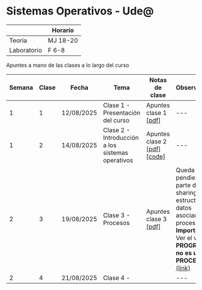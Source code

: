 # Sistemas Operativos - Ude@

|   |Horario|
|---|---|
|Teoria|MJ 18-20|
|Laboratorio|F 6-8|

Apuntes a mano de las clases a lo largo del curso

|Semana	| Clase	| Fecha | Tema | Notas de clase | Observaciones |
|----|----|----|----|----|----|
|1	 | 1 | 12/08/2025 | Clase 1 - Presentación del curso | Apuntes clase 1 [[pdf]](clase_01/SO-clase_01_12-08-2025.pdf) | --- |
|1	 | 2 | 14/08/2025 | Clase 2 - Introducción a los sistemas operativos | Apuntes clase 2 [[pdf]](clase_02/SO-clase_02_14-08-2025.pdf) [[code]](clase_02/code/) | --- |
|2	 | 3 | 19/08/2025 | Clase 3 - Procesos | Apuntes clase 3 [[pdf]](clase_03/SO-clase_03_19-08-2025.pdf) | Queda pendiente la parte de CPU sharing y las estructuras de datos asociadas a los procesos. **Importante**: Ver el video **UN PROGRAMA no es un PROCESO** [(link)](https://www.youtube.com/watch?v=7ge7u5VUSbE)|
|2	 | 4 | 21/08/2025 | Clase 4 -  |  | --- |
